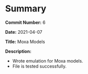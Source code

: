 # Summary

**Commit Number:** 6

**Date:** 2021-04-07

**Title:** Moxa Models

**Description:**

* Wrote emulation for Moxa models.
* File is tested successfully.